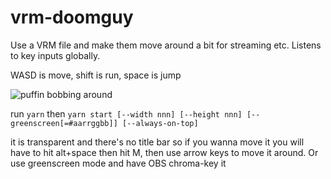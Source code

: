 # vrm-doomguy

Use a VRM file and make them move around a bit for streaming etc. Listens to key inputs globally.

WASD is move, shift is run, space is jump

![puffin bobbing around](https://user-images.githubusercontent.com/33674607/190839560-4493387c-f05f-4ac7-a21e-6f14a6aac46a.gif)

run `yarn` then `yarn start [--width nnn] [--height nnn] [--greenscreen[=#aarrggbb]] [--always-on-top]`

it is transparent and there's no title bar so if you wanna move it you will have to hit alt+space then hit M, then use arrow keys to move it around. Or use greenscreen mode and have OBS chroma-key it